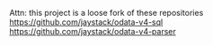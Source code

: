 Attn: this project is a loose fork of these repositories
https://github.com/jaystack/odata-v4-sql
https://github.com/jaystack/odata-v4-parser
